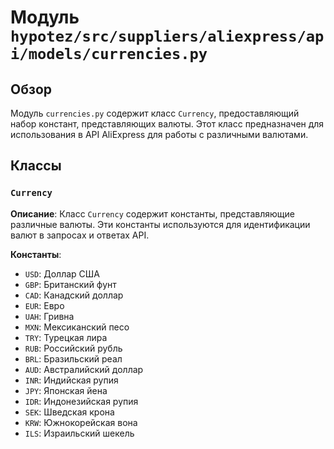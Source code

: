 # Модуль `hypotez/src/suppliers/aliexpress/api/models/currencies.py`

## Обзор

Модуль `currencies.py` содержит класс `Currency`, предоставляющий набор констант, представляющих валюты.  Этот класс предназначен для использования в API AliExpress для работы с различными валютами.


## Классы

### `Currency`

**Описание**: Класс `Currency` содержит константы, представляющие различные валюты.  Эти константы используются для идентификации валют в запросах и ответах API.

**Константы**:

- `USD`: Доллар США
- `GBP`: Британский фунт
- `CAD`: Канадский доллар
- `EUR`: Евро
- `UAH`: Гривна
- `MXN`: Мексиканский песо
- `TRY`: Турецкая лира
- `RUB`: Российский рубль
- `BRL`: Бразильский реал
- `AUD`: Австралийский доллар
- `INR`: Индийская рупия
- `JPY`: Японская йена
- `IDR`: Индонезийская рупия
- `SEK`: Шведская крона
- `KRW`: Южнокорейская вона
- `ILS`: Израильский шекель